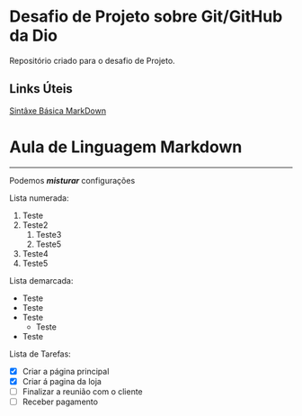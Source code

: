 # Desafio de Projeto sobre Git/GitHub da Dio
Repositório criado para o desafio de Projeto.

## Links Úteis
[Sintâxe Básica MarkDown](https://www.markdownguide.org/basic-syntax/)

# Aula de Linguagem Markdown
***
Podemos __*misturar*__ configurações

Lista numerada:

1. Teste
2. Teste2
   1. Teste3
   2. Teste5
4. Teste4
5. Teste5

Lista demarcada:

* Teste
* Teste
* Teste
   * Teste
 * Teste

Lista de Tarefas:
- [x] Criar a página principal
- [x] Criar á pagina da loja
- [ ] Finalizar a reunião com o cliente
- [ ] Receber pagamento

